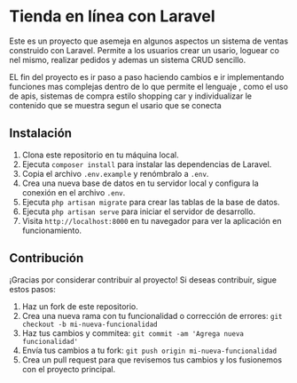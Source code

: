 # Tienda en línea con Laravel

Este es un proyecto que asemeja en algunos aspectos un sistema de ventas construido con Laravel. Permite a los usuarios crear un usario, loguear co nel mismo, realizar pedidos y ademas un sistema CRUD sencillo.    

EL fin del proyecto es ir paso a paso haciendo cambios e ir implementando funciones mas complejas dentro de lo que permite el lenguaje , como el uso de apis, sistemas de compra estilo shopping car y individualizar le contenido que se muestra segun el usario que se conecta


## Instalación

1. Clona este repositorio en tu máquina local.
2. Ejecuta `composer install` para instalar las dependencias de Laravel.
3. Copia el archivo `.env.example` y renómbralo a `.env`.
4. Crea una nueva base de datos en tu servidor local y configura la conexión en el archivo `.env`.
5. Ejecuta `php artisan migrate` para crear las tablas de la base de datos.
6. Ejecuta `php artisan serve` para iniciar el servidor de desarrollo.
7. Visita `http://localhost:8000` en tu navegador para ver la aplicación en funcionamiento.

## Contribución

¡Gracias por considerar contribuir al proyecto! Si deseas contribuir, sigue estos pasos:

1. Haz un fork de este repositorio.
2. Crea una nueva rama con tu funcionalidad o corrección de errores: `git checkout -b mi-nueva-funcionalidad`
3. Haz tus cambios y commitea: `git commit -am 'Agrega nueva funcionalidad'`
4. Envía tus cambios a tu fork: `git push origin mi-nueva-funcionalidad`
5. Crea un pull request para que revisemos tus cambios y los fusionemos con el proyecto principal.


